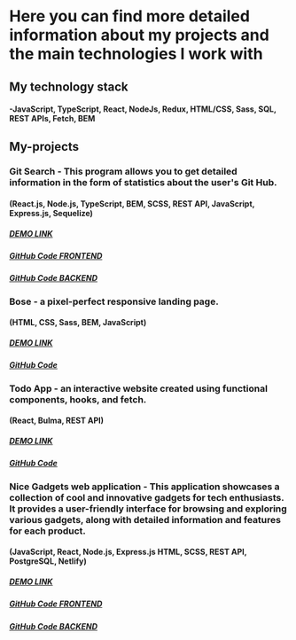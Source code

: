 # Here you can find more detailed information about my projects and the main technologies I work with

##  My technology stack

#### -JavaScript, TypeScript, React, NodeJs, Redux, HTML/CSS, Sass, SQL, REST APIs, Fetch, BEM

## My-projects

### Git Search - This program allows you to get detailed information in the form of statistics about the user's Git Hub.
#### (React.js, Node.js, TypeScript, BEM, SCSS, REST API, JavaScript, Express.js, Sequelize)
##### [DEMO LINK](https://github-search-user-by-nickname.netlify.app/)
##### [GitHub Code FRONTEND](https://github.com/Zelinskyi-Serhii/gitSearch-front)
##### [GitHub Code BACKEND](https://github.com/Zelinskyi-Serhii/gitSearch-back)

### Bose - a pixel-perfect responsive landing page.
#### (HTML, CSS, Sass, BEM, JavaScript)
##### [DEMO LINK](https://zelinskyi-serhii.github.io/landing_page_Bose/)
##### [GitHub Code](https://github.com/Zelinskyi-Serhii/landing_page_Bose/commit/6f75d923a67efa1f2a1f6074ad98605c2cecfe68)

### Todo App - an interactive website created using functional components, hooks, and fetch.
#### (React, Bulma, REST API)
##### [DEMO LINK](https://zelinskyi-serhii.github.io/Todo-application/)
##### [GitHub Code](https://github.com/Zelinskyi-Serhii/Todo-application/commit/2606d95cb768831f5d5285eca71356982af0a3aa)

### Nice Gadgets web application - This application showcases a collection of cool and innovative gadgets for tech enthusiasts. It provides a user-friendly interface for browsing and exploring various gadgets, along with detailed information and features for each product.
#### (JavaScript, React, Node.js, Express.js HTML, SCSS, REST API, PostgreSQL, Netlify)
##### [DEMO LINK](https://nice-gadgets-stack-masters.netlify.app/)
##### [GitHub Code FRONTEND](https://github.com/fe-jan23-StackMasters/product_catalog_front)
##### [GitHub Code BACKEND](https://github.com/fe-jan23-StackMasters/product_catalog_api)

